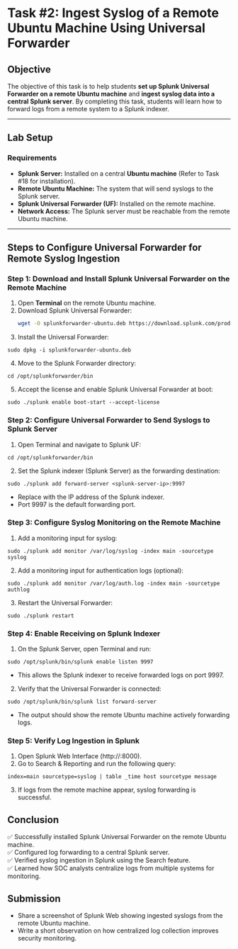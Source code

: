 # **Task #2: Ingest Syslog of a Remote Ubuntu Machine Using Universal Forwarder**

## **Objective**  
The objective of this task is to help students **set up Splunk Universal Forwarder on a remote Ubuntu machine** and **ingest syslog data into a central Splunk server**. By completing this task, students will learn how to forward logs from a remote system to a Splunk indexer.

---

## **Lab Setup**  
### **Requirements**  
- **Splunk Server:** Installed on a central **Ubuntu machine** (Refer to Task #18 for installation).  
- **Remote Ubuntu Machine:** The system that will send syslogs to the Splunk server.  
- **Splunk Universal Forwarder (UF):** Installed on the remote machine.  
- **Network Access:** The Splunk server must be reachable from the remote Ubuntu machine.  

---

## **Steps to Configure Universal Forwarder for Remote Syslog Ingestion**

### **Step 1: Download and Install Splunk Universal Forwarder on the Remote Machine**
1. Open **Terminal** on the remote Ubuntu machine.  
2. Download Splunk Universal Forwarder:  
   ```bash
   wget -O splunkforwarder-ubuntu.deb https://download.splunk.com/products/universalforwarder/releases/latest/linux/splunkforwarder-latest-linux-2.0-amd64.deb
   ```
3. Install the Universal Forwarder:
```
sudo dpkg -i splunkforwarder-ubuntu.deb
```
4. Move to the Splunk Forwarder directory:
```
cd /opt/splunkforwarder/bin
```
5. Accept the license and enable Splunk Universal Forwarder at boot:
```
sudo ./splunk enable boot-start --accept-license
```

### Step 2: Configure Universal Forwarder to Send Syslogs to Splunk Server
1. Open Terminal and navigate to Splunk UF:
```
cd /opt/splunkforwarder/bin
```
2. Set the Splunk indexer (Splunk Server) as the forwarding destination:
```
sudo ./splunk add forward-server <splunk-server-ip>:9997
```
- Replace <splunk-server-ip> with the IP address of the Splunk indexer.
- Port 9997 is the default forwarding port.

### Step 3: Configure Syslog Monitoring on the Remote Machine
1. Add a monitoring input for syslog:
```
sudo ./splunk add monitor /var/log/syslog -index main -sourcetype syslog
```
2. Add a monitoring input for authentication logs (optional):
```
sudo ./splunk add monitor /var/log/auth.log -index main -sourcetype authlog
```
3. Restart the Universal Forwarder:
```
sudo ./splunk restart
```

### Step 4: Enable Receiving on Splunk Indexer
1. On the Splunk Server, open Terminal and run:

```
sudo /opt/splunk/bin/splunk enable listen 9997
```
- This allows the Splunk indexer to receive forwarded logs on port 9997.
2. Verify that the Universal Forwarder is connected:

```
sudo /opt/splunk/bin/splunk list forward-server
```
- The output should show the remote Ubuntu machine actively forwarding logs.

### Step 5: Verify Log Ingestion in Splunk
1. Open Splunk Web Interface (http://<splunk-server-ip>:8000).
2. Go to Search & Reporting and run the following query:
```
index=main sourcetype=syslog | table _time host sourcetype message
```
3. If logs from the remote machine appear, syslog forwarding is successful.

## Conclusion
✅ Successfully installed Splunk Universal Forwarder on the remote Ubuntu machine.    
✅ Configured log forwarding to a central Splunk server.    
✅ Verified syslog ingestion in Splunk using the Search feature.    
✅ Learned how SOC analysts centralize logs from multiple systems for monitoring.   

## Submission
- Share a screenshot of Splunk Web showing ingested syslogs from the remote Ubuntu machine.
- Write a short observation on how centralized log collection improves security monitoring.

